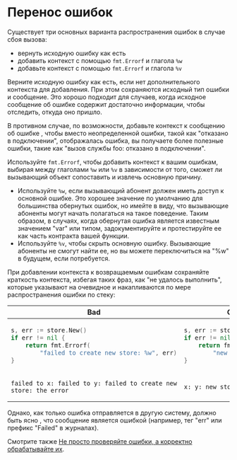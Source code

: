 # Перенос ошибок

Существует три основных варианта распространения ошибок в случае сбоя вызова:

- вернуть исходную ошибку как есть
- добавить контекст с помощью `fmt.Errorf` и глагола `%w`
- добавьте контекст с помощью `fmt.Errorf` и глагола `%v`

Верните исходную ошибку как есть, если нет дополнительного контекста для добавления.
При этом сохраняются исходный тип ошибки и сообщение.
Это хорошо подходит для случаев, когда исходное сообщение об ошибке
содержит достаточно информации, чтобы отследить, откуда оно пришло.

В противном случае, по возможности, добавьте контекст к сообщению об ошибке
, чтобы вместо неопределенной ошибки, такой как "отказано в подключении", отображалась ошибка,
вы получаете более полезные ошибки, такие как "вызов службы foo: отказано в подключении".

Используйте `fmt.Errorf`, чтобы добавить контекст к вашим ошибкам,
выбирая между глаголами `%w` или `%v`
в зависимости от того, сможет ли вызывающий
объект сопоставить и извлечь основную причину.

- Используйте `%w`, если вызывающий абонент должен иметь доступ к основной ошибке.
  Это хорошее значение по умолчанию для большинства обернутых ошибок,
  но имейте в виду, что вызывающие абоненты могут начать полагаться на такое поведение.
  Таким образом, в случаях, когда обернутая ошибка является известным значением "var" или типом,
  задокументируйте и протестируйте ее как часть контракта вашей функции.
- Используйте `%v`, чтобы скрыть основную ошибку.
  Вызывающие абоненты не смогут найти ее,
  но вы можете переключиться на "%w" в будущем, если потребуется.

При добавлении контекста к возвращаемым ошибкам сохраняйте краткость контекста, избегая
таких фраз, как "не удалось выполнить", которые указывают на очевидное и накапливаются по мере распространения ошибки
по стеку:

<table>
<thead><tr><th>Bad</th><th>Good</th></tr></thead>
<tbody>
<tr><td>

```go
s, err := store.New()
if err != nil {
    return fmt.Errorf(
        "failed to create new store: %w", err)
}
```

</td><td>

```go
s, err := store.New()
if err != nil {
    return fmt.Errorf(
        "new store: %w", err)
}
```

</td></tr><tr><td>

```plain
failed to x: failed to y: failed to create new store: the error
```

</td><td>

```plain
x: y: new store: the error
```

</td></tr>
</tbody></table>

Однако, как только ошибка отправляется в другую систему, должно быть ясно
, что сообщение является ошибкой (например, тег "err" или префикс "Failed" в журналах).

Смотрите также [Не просто проверяйте ошибки, а корректно обрабатывайте их].

[Не просто проверяйте ошибки, а корректно обрабатывайте их]: https://dave.cheney.net/2016/04/27/dont-just-check-errors-handle-them-gracefully
